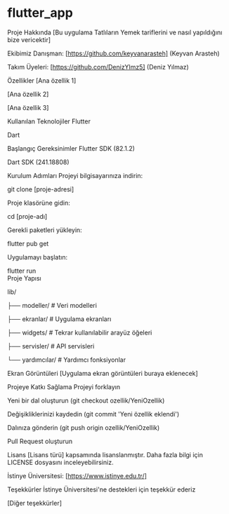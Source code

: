 # flutter_app

Proje Hakkında
[Bu uygulama Tatlıların Yemek tariflerini ve nasıl yapıldığını bize vericektir]

Ekibimiz
Danışman:
[https://github.com/keyvanarasteh] (Keyvan Arasteh)

Takım Üyeleri:
[https://github.com/DenizYlmz5] (Deniz Yılmaz)


Özellikler
[Ana özellik 1]

[Ana özellik 2]

[Ana özellik 3]

Kullanılan Teknolojiler
Flutter

Dart

Başlangıç
Gereksinimler
Flutter SDK (82.1.2)

Dart SDK (241.18808)

Kurulum Adımları
Projeyi bilgisayarınıza indirin:
  
git  clone [proje-adresi]  
  
Proje klasörüne gidin:
  
cd [proje-adı]  
  
Gerekli paketleri yükleyin:
  
flutter  pub  get  
  
Uygulamayı başlatın:
  
 flutter  run  
Proje Yapısı
  
lib/  
  
├── modeller/ # Veri modelleri  
  
├── ekranlar/ # Uygulama ekranları  
  
├── widgets/ # Tekrar kullanılabilir arayüz öğeleri  
  
├── servisler/ # API servisleri  
  
└── yardımcılar/ # Yardımcı fonksiyonlar  
  
Ekran Görüntüleri
[Uygulama ekran görüntüleri buraya eklenecek]

Projeye Katkı Sağlama
Projeyi forklayın

Yeni bir dal oluşturun (git checkout ozellik/YeniOzellik)

Değişikliklerinizi kaydedin (git commit 'Yeni özellik eklendi')

Dalınıza gönderin (git push origin ozellik/YeniOzellik)

Pull Request oluşturun

Lisans
[Lisans türü] kapsamında lisanslanmıştır. Daha fazla bilgi için LICENSE dosyasını inceleyebilirsiniz.


İstinye Üniversitesi: [https://www.istinye.edu.tr/]

Teşekkürler
İstinye Üniversitesi'ne destekleri için teşekkür ederiz

[Diğer teşekkürler]
